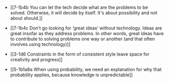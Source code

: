 - [[7-1b4b You can let the tech decide what are the problems to be solved. Otherwise, it will decide by itself. It's about possibility and not about should.]]
- [[7-1b4c Don’t go looking for ‘great ideas’ without technology. Ideas are great insofar as they address problems. In other words, great ideas have to contribute to solving problems one way or another (and that often involves using technology)]]

- [[3-1d6 Constraints in the form of consistent style leave space for creativity and progress]]

- [[5-1b1a8a When using probability, we need an explanation for why that probability applies, because knowledge is unpredictable]]
